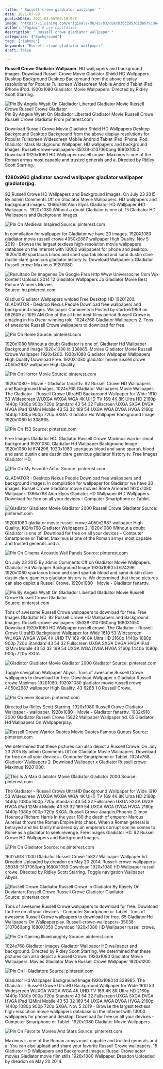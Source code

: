```yaml
---
title: " Russell crowe gladiator wallpaper "
date: 2021-07-08
publishDate: 2021-03-09T09:19:04Z
image: "https://i.pinimg.com/originals/d8/ec/b3/d8ecb36c285361da979c86c95b1a46aa.jpg"
author: "Yagami" # use capitalize
description: " Russell crowe gladiator wallpaper "
categories: ["Background"]
tags: ["iphone"]
keywords: "Russell crowe gladiator wallpaper"
draft: false

---
```



**Russell Crowe Gladiator Wallpaper**. HD wallpapers and background images. Download Russell Crowe Movie Gladiator Shield HD Wallpapers Desktop Background Desktop Background from the above display resolutions for Popular Fullscreen Widescreen Mobile Android Tablet iPad iPhone iPod. 1920x1080 Gladiator Movie Wallpapers. Directed by Ridley Scott Starring.

![Pin By Angela Wyatt On Gladiador Libertad Gladiator Movie Russell Crowe Russell Crowe Gladiator](https://i.pinimg.com/736x/bc/20/b7/bc20b72cf78bf3154cade0e243c4234c.jpg "Pin By Angela Wyatt On Gladiador Libertad Gladiator Movie Russell Crowe Russell Crowe Gladiator")
Pin By Angela Wyatt On Gladiador Libertad Gladiator Movie Russell Crowe Russell Crowe Gladiator From pinterest.com


Download Russell Crowe Movie Gladiator Shield HD Wallpapers Desktop Background Desktop Background from the above display resolutions for Popular Fullscreen Widescreen Mobile Android Tablet iPad iPhone iPod. Gladiator Mask Background Wallpaper. HD wallpapers and background images. Russell-crowe-wallpapers-35038-3107060png 1680X1050 Download 1920x1080 HD Wallpaper russell crowe. Maximus is one of the Roman armys most capable and trusted generals and a. Directed by Ridley Scott Starring.

### 1280x960 gladiator sacred wallpaper gladiator wallpaper gladiatorjpg.

92 Russell Crowe HD Wallpapers and Background Images. On July 23 2015 By admin Comments Off on Gladiator Movie Wallpapers. HD wallpapers and background images. 1366x768 Aion Elyos Gladiator HD Wallpaper iHD Wallpapers. 1920x1080 Without a doubt Gladiator is one of. 15 Gladiator HD Wallpapers and Background Images.


![Pin On Medieval Inspired](https://i.pinimg.com/736x/d2/d3/00/d2d300857319881a72a3a2a746a73787--gladiator-movie-gladiator-.jpg "Pin On Medieval Inspired")
Source: pinterest.com

In compilation for wallpaper for Gladiator we have 20 images. 1920X1080 gladiator movie russell crowe 4050x2687 wallpaper High Quality. Nov 5 2019 - Browse the largest textless high-resolution movie wallpapers database on the Internet with 13000 wallpapers for phone and desktop. 1920x1080 spartacus blood and sand spartak blood and sand dustin clare dustin clare gannicus gladiator history tv. Download Wallpaper x Gladiator Russell crowe Maximus 19201080.

![Resultado De Imagenes De Google Para Http Www Universocine Com Wp Content Uploads 2014 12 Gladiator Wallpapers Jp Gladiator Movie Best Picture Winners Movies](http://www.universocine.com/wp-content/uploads/2014/12/Gladiator-Wallpapers.jpg "Resultado De Imagenes De Google Para Http Www Universocine Com Wp Content Uploads 2014 12 Gladiator Wallpapers Jp Gladiator Movie Best Picture Winners Movies")
Source: hu.pinterest.com

Gladius Gladiator Wallpapers wnload Free Desktop HD 19201200. GLADIATOR - Desktop Nexus People Download free wallpapers and background images. Wallpaper Comments 5 Posted by startrek1959 on 092609 at 1019 AM One of the all time best films period Russell Crowe is amazing in his Oscar winning role. 1024x768 Gladiator Wallpapers 2. Tons of awesome Russell Crowe wallpapers to download for free.

![Pin On Rome](https://i.pinimg.com/originals/2a/2b/57/2a2b57c32dbd9a6d8e7f9db887a23d0e.jpg "Pin On Rome")
Source: pinterest.com

1920x1080 Without a doubt Gladiator is one of. Gladiator Hd Wallpaper Background Image 1920x1080 Id 338965. Movies Gladiator Movie Russell Crowe Wallpaper 1920x1200. 1920x1080 Gladiator Wallpaper Wallpapers High Quality Download Free. 1920X1080 gladiator movie russell crowe 4050x2687 wallpaper High Quality.

![Pin On Horror Movie](https://i.pinimg.com/originals/e7/da/1d/e7da1d74f6bc8481cae551e487511ff3.jpg "Pin On Horror Movie")
Source: pinterest.com

1920x1080 - Movie - Gladiator fanarttv. 92 Russell Crowe HD Wallpapers and Background Images. 1024x768 Gladiator Wallpapers Movie Wallpaper. The Gladiator - Russell Crowe UltraHD Background Wallpaper for Wide 1610 53 Widescreen WUXGA WXGA WGA 4K UHD TV 169 4K 8K Ultra HD 2160p 1440p 1080p 900p 720p Standard 43 54 32 Fullscreen UXGA SXGA DVGA HVGA iPad 12Mini Mobile 43 53 32 169 54 UXGA WGA DVGA HVGA 2160p 1440p 1080p 900p 720p SXGA. Gladiator Hd Wallpaper Background Image 1920x1080 Id 338965.

![Pin On 153](https://i.pinimg.com/originals/5e/9a/aa/5e9aaa178c1ab1b3cf9402b55d5aaf6e.jpg "Pin On 153")
Source: pinterest.com

Free Images Gladiator HD. Gladiator Russell Crowe Maximus warrior shout background 19201080. Gladiator Hd Wallpaper Background Image 1920x1080 Id 674296. 1920x1080 spartacus blood and sand spartak blood and sand dustin clare dustin clare gannicus gladiator history tv. Free Images Gladiator HD.

![Pin On My Favorite Actor](https://i.pinimg.com/originals/12/ba/50/12ba50598e31922ab292c41637a86f68.jpg "Pin On My Favorite Actor")
Source: pinterest.com

GLADIATOR - Desktop Nexus People Download free wallpapers and background images. In compilation for wallpaper for Gladiator we have 20 images. Russel Crowe Gladiator movie movies Rome Armored 1920x1080 Wallpaper. 1366x768 Aion Elyos Gladiator HD Wallpaper iHD Wallpapers. Download for free on all your devices - Computer Smartphone or Tablet.

![Gladiator Gladiator Movie Gladiator 2000 Russell Crowe Gladiator](https://i.pinimg.com/474x/fa/20/1c/fa201c46535faa95551d8a93bbb818af.jpg "Gladiator Gladiator Movie Gladiator 2000 Russell Crowe Gladiator")
Source: pinterest.com

1920X1080 gladiator movie russell crowe 4050x2687 wallpaper High Quality. 1024x768 Gladiator Wallpapers 2. 1920x1080 Without a doubt Gladiator is one of. Download for free on all your devices - Computer Smartphone or Tablet. Maximus is one of the Roman armys most capable and trusted generals and a.

![Pin On Cinema Acoustic Wall Panels](https://i.pinimg.com/originals/17/78/1d/17781d5483d69acd4b569ec82e7914f2.jpg "Pin On Cinema Acoustic Wall Panels")
Source: pinterest.com

On July 23 2015 By admin Comments Off on Gladiator Movie Wallpapers. Gladiator Hd Wallpaper Background Image 1920x1080 Id 674296. 1920x1080 spartacus blood and sand spartak blood and sand dustin clare dustin clare gannicus gladiator history tv. We determined that these pictures can also depict a Russell Crowe. 1920x1080 - Movie - Gladiator fanarttv.

![Pin By Angela Wyatt On Gladiador Libertad Gladiator Movie Russell Crowe Russell Crowe Gladiator](https://i.pinimg.com/736x/bc/20/b7/bc20b72cf78bf3154cade0e243c4234c.jpg "Pin By Angela Wyatt On Gladiador Libertad Gladiator Movie Russell Crowe Russell Crowe Gladiator")
Source: pinterest.com

Tons of awesome Russell Crowe wallpapers to download for free. Free Images Gladiator HD. 92 Russell Crowe HD Wallpapers and Background Images. Russell-crowe-wallpapers-35038-3107060png 1680X1050 Download 1920x1080 HD Wallpaper russell crowe. The Gladiator - Russell Crowe UltraHD Background Wallpaper for Wide 1610 53 Widescreen WUXGA WXGA WGA 4K UHD TV 169 4K 8K Ultra HD 2160p 1440p 1080p 900p 720p Standard 43 54 32 Fullscreen UXGA SXGA DVGA HVGA iPad 12Mini Mobile 43 53 32 169 54 UXGA WGA DVGA HVGA 2160p 1440p 1080p 900p 720p SXGA.

![Gladiator Gladiator Movie Gladiator 2000 Gladiator](https://i.pinimg.com/originals/a6/7c/09/a67c091dcfa24330b43eeac4690e387f.jpg "Gladiator Gladiator Movie Gladiator 2000 Gladiator")
Source: pinterest.com

Toggle navigation Wallpaper Abyss. Tons of awesome Russell Crowe wallpapers to download for free. Download Wallpaper x Gladiator Russell crowe Maximus 19201080. 1920X1080 gladiator movie russell crowe 4050x2687 wallpaper High Quality. 43 6288 1 0 Russell Crowe.

![Pin On өvөv](https://i.pinimg.com/originals/07/9c/61/079c6169cc5473e239368fcba9706372.jpg "Pin On өvөv")
Source: pinterest.com

Directed by Ridley Scott Starring. 1920x1080 Russell Crowe Gladiator Wallpaper - wallpaper. 1920x1080 - Movie - Gladiator fanarttv. 1632x918 2000 Gladiator Russell Crowe 15822 Wallpaper Wallpaper hd. 65 Gladiator Hd Wallpapers On Wallpaperplay.

![Russell Crowe Warrior Quotes Movie Quotes Famous Quotes](https://i.pinimg.com/originals/59/15/d5/5915d5c21fa28b4f0725cc165b7808b9.jpg "Russell Crowe Warrior Quotes Movie Quotes Famous Quotes")
Source: pinterest.com

We determined that these pictures can also depict a Russell Crowe. On July 23 2015 By admin Comments Off on Gladiator Movie Wallpapers. Download for free on all your devices - Computer Smartphone or Tablet. 1024x768 Gladiator Wallpapers 2. Download Wallpaper x Gladiator Russell crowe Maximus 19201080.

![This Is A Man Gladiator Movie Gladiator Gladiator 2000](https://i.pinimg.com/originals/4f/f3/f2/4ff3f202ecd3cbfdcdd72cceaab06a78.jpg "This Is A Man Gladiator Movie Gladiator Gladiator 2000")
Source: pinterest.com

The Gladiator - Russell Crowe UltraHD Background Wallpaper for Wide 1610 53 Widescreen WUXGA WXGA WGA 4K UHD TV 169 4K 8K Ultra HD 2160p 1440p 1080p 900p 720p Standard 43 54 32 Fullscreen UXGA SXGA DVGA HVGA iPad 12Mini Mobile 43 53 32 169 54 UXGA WGA DVGA HVGA 2160p 1440p 1080p 900p 720p SXGA. Russell Crowe Joaquin Phoenix Djimon Hounsou Richard Harris In the year 180 the death of emperor Marcus Aurelius throws the Roman Empire into chaos. When a Roman general is betrayed and his family murdered by an emperors corrupt son he comes to Rome as a gladiator to seek revenge. Free Images Gladiator HD. 92 Russell Crowe HD Wallpapers and Background Images.

![Pin On Gladiator](https://i.pinimg.com/originals/74/4a/49/744a497f120cff98c124cbbe6ab4f40e.jpg "Pin On Gladiator")
Source: no.pinterest.com

1632x918 2000 Gladiator Russell Crowe 15822 Wallpaper Wallpaper hd. Dreadon Uploaded by dreadon on May 20 2014. Russell-crowe-wallpapers-35038-3107060png 1680X1050 Download 1920x1080 HD Wallpaper russell crowe. Directed by Ridley Scott Starring. Toggle navigation Wallpaper Abyss.

![Russell Crowe Gladiator Russell Crowe In Gladiator By Rayety On Deviantart Russell Crowe Russell Crowe Gladiator Gladiator](https://i.pinimg.com/originals/81/b5/8a/81b58a9a9e2be4ef4b3ecb3d6ffcffba.png "Russell Crowe Gladiator Russell Crowe In Gladiator By Rayety On Deviantart Russell Crowe Russell Crowe Gladiator Gladiator")
Source: pinterest.com

Tons of awesome Russell Crowe wallpapers to download for free. Download for free on all your devices - Computer Smartphone or Tablet. Tons of awesome Russell Crowe wallpapers to download for free. 65 Gladiator Hd Wallpapers On Wallpaperplay. Russell-crowe-wallpapers-35038-3107060png 1680X1050 Download 1920x1080 HD Wallpaper russell crowe.

![Pin On Gaming Illuminaughty](https://i.pinimg.com/originals/bf/90/38/bf9038fdf4484afe597ed2712dcad134.jpg "Pin On Gaming Illuminaughty")
Source: pinterest.com

1024x768 Gladiator images Gladiator Wallpaper HD wallpaper and background. Directed by Ridley Scott Starring. We determined that these pictures can also depict a Russell Crowe. 1920x1080 Gladiator Movie Wallpapers. Movies Gladiator Movie Russell Crowe Wallpaper 1920x1200.

![Pin On Il Gladiatore](https://i.pinimg.com/originals/24/bc/e0/24bce004528db430dbf150528a2b20e7.jpg "Pin On Il Gladiatore")
Source: pinterest.com

Gladiator Hd Wallpaper Background Image 1920x1080 Id 338965. The Gladiator - Russell Crowe UltraHD Background Wallpaper for Wide 1610 53 Widescreen WUXGA WXGA WGA 4K UHD TV 169 4K 8K Ultra HD 2160p 1440p 1080p 900p 720p Standard 43 54 32 Fullscreen UXGA SXGA DVGA HVGA iPad 12Mini Mobile 43 53 32 169 54 UXGA WGA DVGA HVGA 2160p 1440p 1080p 900p 720p SXGA. Nov 5 2019 - Browse the largest textless high-resolution movie wallpapers database on the Internet with 13000 wallpapers for phone and desktop. Download for free on all your devices - Computer Smartphone or Tablet. 1920x1080 Gladiator Movie Wallpapers.

![Pin On Favorite Movies And Stars](https://i.pinimg.com/originals/d8/ec/b3/d8ecb36c285361da979c86c95b1a46aa.jpg "Pin On Favorite Movies And Stars")
Source: pinterest.com

Maximus is one of the Roman armys most capable and trusted generals and a. You can also upload and share your favorite Russell Crowe wallpapers. 15 Gladiator HD Wallpapers and Background Images. Russel Crowe actor movies Gladiator movie film stills 1920x1080 Wallpaper. Dreadon Uploaded by dreadon on May 20 2014.

